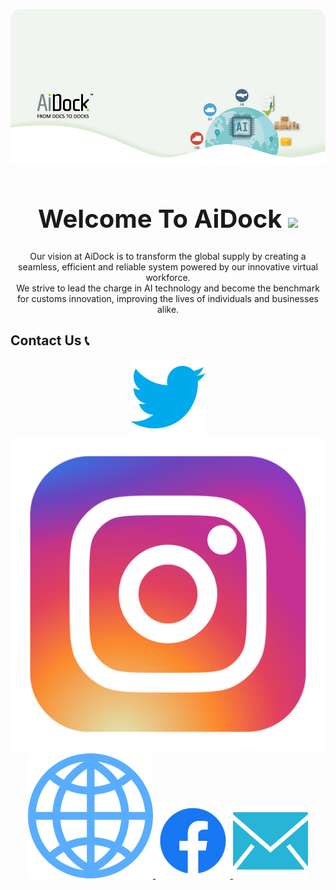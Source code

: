 <div align="center">

<img alt="Facebook" title="Facebook" 
    src="./photos/back.png"/>
<h1 style="font-size:40px">Welcome To AiDock <img src="https://media.giphy.com/media/hvRJCLFzcasrR4ia7z/giphy.gif" width="40">
</h1>
<div>
<p align="center">
Our vision at AiDock is to transform the global supply by creating a seamless, efficient and reliable system powered by our innovative virtual workforce. <br>
We strive to lead the charge in AI technology and become the benchmark for customs innovation, improving the lives of individuals and businesses alike.
</p>
<h2 align="left">Contact Us 📞</h2>
<p align="center">
    <a href="https://twitter.com/dock_ai">
    <img alt="Twitter" title="Twitter" 
    src="/assets/photos/twitter.svg"/>
    </a>
    <a href="https://www.instagram.com/aidockltd/">
    <img alt="Instagram" title="Instagram" 
    src="photos/Instagram.svg"/>
    </a>
    <a href="https://aidock.net">
    <img alt="Website" title="Our Webstie" 
    src="/assets/photos/web.svg"/>
    </a>
    <a href="https://www.facebook.com/aidockltd">
    <img alt="Facebook" title="Facebook" 
    src="photos/facebook.svg"/>
    </a>
    <a href="mailto:info@aidock.net?subject=[GitHub]">
    <img alt="Email" title="Email" 
    src="/assets/photos/email.svg"/>
    </a>
</p>


<!--

**Here are some ideas to get you started:**

🙋‍♀️ A short introduction - what is your organization all about?
🌈 Contribution guidelines - how can the community get involved?
👩‍💻 Useful resources - where can the community find your docs? Is there anything else the community should know?
🍿 Fun facts - what does your team eat for breakfast?
🧙 Remember, you can do mighty things with the power of [Markdown](https://docs.github.com/github/writing-on-github/getting-started-with-writing-and-formatting-on-github/basic-writing-and-formatting-syntax)
-->
